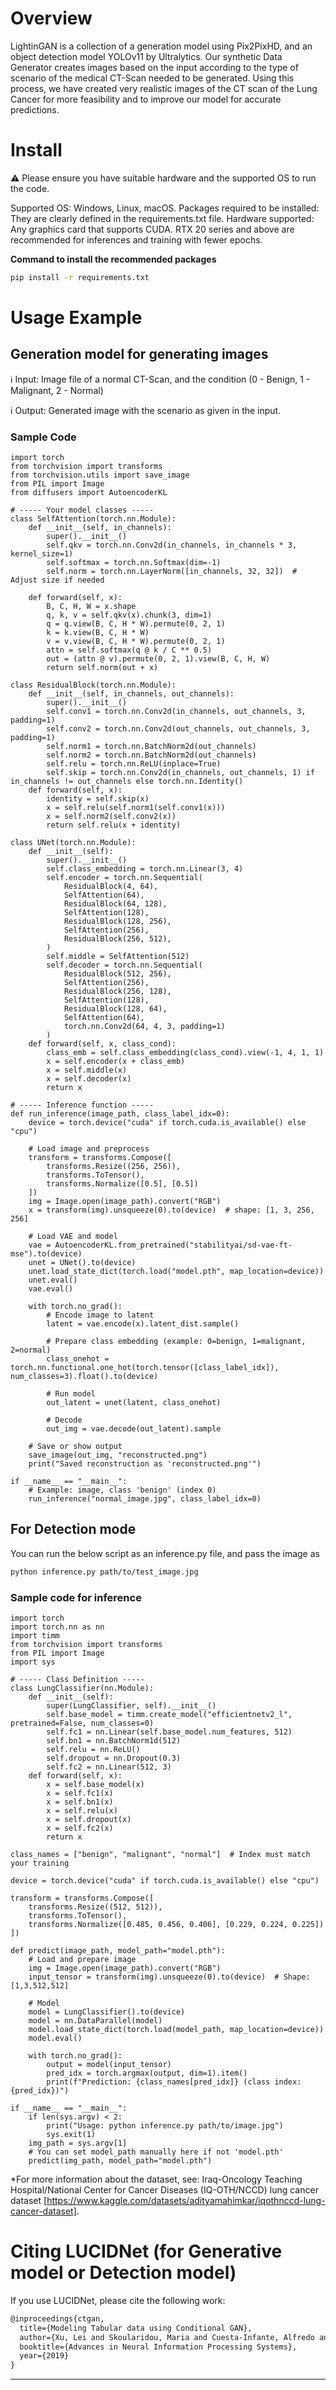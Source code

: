 # Overview

LightinGAN is a collection of a generation model using Pix2PixHD, and an object detection model YOLOv11 by Ultralytics. Our synthetic Data Generator creates images based on the input according to the type of scenario of the medical CT-Scan needed to be generated. Using this process, we have created very realistic images of the CT scan of the Lung Cancer for more feasibility and to improve our model for accurate predictions.

# Install

:warning: Please ensure you have suitable hardware and the supported OS to run the code. 

Supported OS: Windows, Linux, macOS.
Packages required to be installed: They are clearly defined in the requirements.txt file.
Hardware supported: Any graphics card that supports CUDA. RTX 20 series and above are recommended for inferences and training with fewer epochs.

**Command to install the recommended packages**
```bash
pip install -r requirements.txt
```


# Usage Example
## Generation model for generating images

ℹ️ Input: Image file of a normal CT-Scan, and the condition (0 - Benign, 1 - Malignant, 2 - Normal)

ℹ️ Output: Generated image with the scenario as given in the input.

### Sample Code
```python3
import torch
from torchvision import transforms
from torchvision.utils import save_image
from PIL import Image
from diffusers import AutoencoderKL

# ----- Your model classes -----
class SelfAttention(torch.nn.Module):
    def __init__(self, in_channels):
        super().__init__()
        self.qkv = torch.nn.Conv2d(in_channels, in_channels * 3, kernel_size=1)
        self.softmax = torch.nn.Softmax(dim=-1)
        self.norm = torch.nn.LayerNorm([in_channels, 32, 32])  # Adjust size if needed
    
    def forward(self, x):
        B, C, H, W = x.shape
        q, k, v = self.qkv(x).chunk(3, dim=1)
        q = q.view(B, C, H * W).permute(0, 2, 1)
        k = k.view(B, C, H * W)
        v = v.view(B, C, H * W).permute(0, 2, 1)
        attn = self.softmax(q @ k / C ** 0.5)
        out = (attn @ v).permute(0, 2, 1).view(B, C, H, W)
        return self.norm(out + x)

class ResidualBlock(torch.nn.Module):
    def __init__(self, in_channels, out_channels):
        super().__init__()
        self.conv1 = torch.nn.Conv2d(in_channels, out_channels, 3, padding=1)
        self.conv2 = torch.nn.Conv2d(out_channels, out_channels, 3, padding=1)
        self.norm1 = torch.nn.BatchNorm2d(out_channels)
        self.norm2 = torch.nn.BatchNorm2d(out_channels)
        self.relu = torch.nn.ReLU(inplace=True)
        self.skip = torch.nn.Conv2d(in_channels, out_channels, 1) if in_channels != out_channels else torch.nn.Identity()
    def forward(self, x):
        identity = self.skip(x)
        x = self.relu(self.norm1(self.conv1(x)))
        x = self.norm2(self.conv2(x))
        return self.relu(x + identity)

class UNet(torch.nn.Module):
    def __init__(self):
        super().__init__()
        self.class_embedding = torch.nn.Linear(3, 4)
        self.encoder = torch.nn.Sequential(
            ResidualBlock(4, 64),
            SelfAttention(64),
            ResidualBlock(64, 128),
            SelfAttention(128),
            ResidualBlock(128, 256),
            SelfAttention(256),
            ResidualBlock(256, 512),
        )
        self.middle = SelfAttention(512)
        self.decoder = torch.nn.Sequential(
            ResidualBlock(512, 256),
            SelfAttention(256),
            ResidualBlock(256, 128),
            SelfAttention(128),
            ResidualBlock(128, 64),
            SelfAttention(64),
            torch.nn.Conv2d(64, 4, 3, padding=1)
        )
    def forward(self, x, class_cond):
        class_emb = self.class_embedding(class_cond).view(-1, 4, 1, 1)
        x = self.encoder(x + class_emb)
        x = self.middle(x)
        x = self.decoder(x)
        return x

# ----- Inference function -----
def run_inference(image_path, class_label_idx=0):
    device = torch.device("cuda" if torch.cuda.is_available() else "cpu")

    # Load image and preprocess
    transform = transforms.Compose([
        transforms.Resize((256, 256)),
        transforms.ToTensor(),
        transforms.Normalize([0.5], [0.5])
    ])
    img = Image.open(image_path).convert("RGB")
    x = transform(img).unsqueeze(0).to(device)  # shape: [1, 3, 256, 256]

    # Load VAE and model
    vae = AutoencoderKL.from_pretrained("stabilityai/sd-vae-ft-mse").to(device)
    unet = UNet().to(device)
    unet.load_state_dict(torch.load("model.pth", map_location=device))
    unet.eval()
    vae.eval()

    with torch.no_grad():
        # Encode image to latent
        latent = vae.encode(x).latent_dist.sample()

        # Prepare class embedding (example: 0=benign, 1=malignant, 2=normal)
        class_onehot = torch.nn.functional.one_hot(torch.tensor([class_label_idx]), num_classes=3).float().to(device)

        # Run model
        out_latent = unet(latent, class_onehot)

        # Decode
        out_img = vae.decode(out_latent).sample

    # Save or show output
    save_image(out_img, "reconstructed.png")
    print("Saved reconstruction as 'reconstructed.png'")

if __name__ == "__main__":
    # Example: image, class 'benign' (index 0)
    run_inference("normal_image.jpg", class_label_idx=0)
```

## For Detection mode

You can run the below script as an inference.py file, and pass the image as
```bash
python inference.py path/to/test_image.jpg
```

### Sample code for inference
```python3
import torch
import torch.nn as nn
import timm
from torchvision import transforms
from PIL import Image
import sys

# ----- Class Definition -----
class LungClassifier(nn.Module):
    def __init__(self):
        super(LungClassifier, self).__init__()
        self.base_model = timm.create_model("efficientnetv2_l", pretrained=False, num_classes=0)
        self.fc1 = nn.Linear(self.base_model.num_features, 512)
        self.bn1 = nn.BatchNorm1d(512)
        self.relu = nn.ReLU()
        self.dropout = nn.Dropout(0.3)
        self.fc2 = nn.Linear(512, 3)
    def forward(self, x):
        x = self.base_model(x)
        x = self.fc1(x)
        x = self.bn1(x)
        x = self.relu(x)
        x = self.dropout(x)
        x = self.fc2(x)
        return x

class_names = ["benign", "malignant", "normal"]  # Index must match your training

device = torch.device("cuda" if torch.cuda.is_available() else "cpu")

transform = transforms.Compose([
    transforms.Resize((512, 512)),
    transforms.ToTensor(),
    transforms.Normalize([0.485, 0.456, 0.406], [0.229, 0.224, 0.225])
])

def predict(image_path, model_path="model.pth"):
    # Load and prepare image
    img = Image.open(image_path).convert("RGB")
    input_tensor = transform(img).unsqueeze(0).to(device)  # Shape: [1,3,512,512]

    # Model
    model = LungClassifier().to(device)
    model = nn.DataParallel(model)
    model.load_state_dict(torch.load(model_path, map_location=device))
    model.eval()

    with torch.no_grad():
        output = model(input_tensor)
        pred_idx = torch.argmax(output, dim=1).item()
        print(f"Prediction: {class_names[pred_idx]} (class index: {pred_idx})")

if __name__ == "__main__":
    if len(sys.argv) < 2:
        print("Usage: python inference.py path/to/image.jpg")
        sys.exit(1)
    img_path = sys.argv[1]
    # You can set model_path manually here if not 'model.pth'
    predict(img_path, model_path="model.pth")
```


*For more information about the dataset, see:
Iraq-Oncology Teaching Hospital/National Center for Cancer Diseases (IQ-OTH/NCCD) lung cancer dataset [https://www.kaggle.com/datasets/adityamahimkar/iqothnccd-lung-cancer-dataset].


# Citing LUCIDNet (for Generative model or Detection model)

If you use LUCIDNet, please cite the following work:

```LaTeX
@inproceedings{ctgan,
  title={Modeling Tabular data using Conditional GAN},
  author={Xu, Lei and Skoularidou, Maria and Cuesta-Infante, Alfredo and Veeramachaneni, Kalyan},
  booktitle={Advances in Neural Information Processing Systems},
  year={2019}
}
```

---
